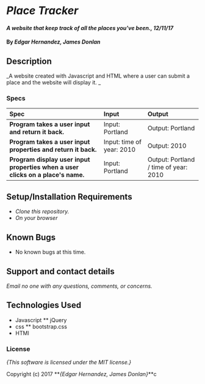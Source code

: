 # _Place Tracker_

#### _A website that keep track of all the places you've been., 12/11/17_

#### By _**Edgar Hernandez, James Donlan**_

## Description

_A website created with Javascript and HTML where a user can submit a place and the website will display it. _

### Specs
| Spec | Input | Output |
| :-------------     | :------------- | :------------- |
| **Program takes a user input and return it back.** | Input: Portland | Output: Portland |
| **Program takes a user input properties and return it back.** | Input: time of year: 2010 | Output: 2010|
| **Program display user input properties when a user clicks on a place's name.**| Input: Portland  | Output: Portland / time of year: 2010 |


## Setup/Installation Requirements

* _Clone this repository._
* _On your browser_

## Known Bugs

* No known bugs at this time.

## Support and contact details

_Email no one with any questions, comments, or concerns._

## Technologies Used

* Javascript
  ** jQuery
* css
  ** bootstrap.css
* HTMl  

### License

*{This software is licensed under the MIT license.}*

Copyright (c) 2017 **_{Edgar Hernandez, James Donlan}_**c
